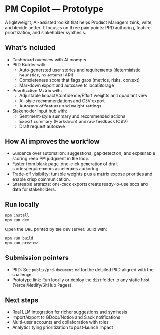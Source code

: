 # PM Copilot — Prototype

A lightweight, AI-assisted toolkit that helps Product Managers think, write, and decide better. It focuses on three pain points: PRD authoring, feature prioritization, and stakeholder synthesis.

## What’s included

- Dashboard overview with AI prompts
- PRD Builder with:
  - Auto-generated user stories and requirements (deterministic heuristics, no external API)
  - Completeness score that flags gaps (metrics, risks, context)
  - Markdown export and autosave to localStorage
- Prioritization Matrix with:
  - Adjustable Impact/Confidence/Effort weights and quadrant view
  - AI-style recommendations and CSV export
  - Autosave of features and weight settings
- Stakeholder Input hub with:
  - Sentiment-style summary and recommended actions
  - Export summary (Markdown) and raw feedback (CSV)
  - Draft request autosave

## How AI improves the workflow

- Guidance over automation: suggestions, gap detection, and explainable scoring keep PM judgment in the loop.
- Faster from blank page: one-click generation of draft stories/requirements accelerates authoring.
- Trade-off visibility: tunable weights plus a matrix expose priorities and enable crisp communication.
- Shareable artifacts: one-click exports create ready-to-use docs and data for stakeholders.

## Run locally

```bash
npm install
npm run dev
```

Open the URL printed by the dev server. Build with:

```bash
npm run build
npm run preview
```

## Submission pointers

- PRD: See `public/prd-document.md` for the detailed PRD aligned with the challenge.
- Prototype link: Run locally or deploy the `dist` folder to any static host (Vercel/Netlify/GitHub Pages).

## Next steps

- Real LLM integration for richer suggestions and synthesis
- Import/export to GDocs/Notion and Slack notifications
- Multi-user accounts and collaboration with roles
- Analytics tying prioritization to post-launch impact

